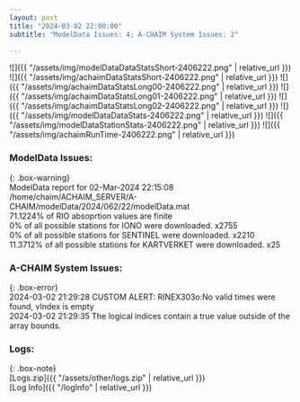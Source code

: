 ```yaml
---
layout: post
title: "2024-03-02 22:00:00"
subtitle: "ModelData Issues: 4; A-CHAIM System Issues: 2"

---
```


![]({{ "/assets/img/modelDataDataStatsShort-2406222.png" | relative_url }})
![]({{ "/assets/img/achaimDataStatsShort-2406222.png" | relative_url }})
![]({{ "/assets/img/achaimDataStatsLong00-2406222.png" | relative_url }})
![]({{ "/assets/img/achaimDataStatsLong01-2406222.png" | relative_url }})
![]({{ "/assets/img/achaimDataStatsLong02-2406222.png" | relative_url }})
![]({{ "/assets/img/modelDataDataStats-2406222.png" | relative_url }})
![]({{ "/assets/img/modelDataStationStats-2406222.png" | relative_url }})
![]({{ "/assets/img/achaimRunTime-2406222.png" | relative_url }})


### ModelData Issues:  
  
{: .box-warning}  
 ModelData report for 02-Mar-2024 22:15:08   
 /home/chaim/ACHAIM_SERVER/A-CHAIM/modelData/2024/062/22/modelData.mat   
 71.1224% of RIO absoprtion values are finite   
 0% of all possible stations for IONO were downloaded. x2755   
 0% of all possible stations for SENTINEL were downloaded. x2210   
 11.3712% of all possible stations for KARTVERKET were downloaded. x25   
  
### A-CHAIM System Issues:  
  
{: .box-error}  
2024-03-02 21:29:28 CUSTOM ALERT: RINEX303o:No valid times were found, vIndex is empty  
2024-03-02 21:29:35 The logical indices contain a true value outside of the array bounds.  

### Logs:  
  
{: .box-note}  
[Logs.zip]({{ "/assets/other/logs.zip" | relative_url }})  
[Log Info]({{ "/logInfo" | relative_url }})  

